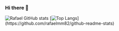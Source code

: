 ### Hi there 👋

![Rafael GitHub stats](https://github-readme-stats.vercel.app/api?username=rafaelmm82&count_private=true&show_icons=true&theme=dark)
[![Top Langs](https://github-readme-stats.vercel.app/api/top-langs/?username=rafaelmm82&theme=dark&layout=compact&custom_title=Usually&nbsp;coding&nbsp;in..)](https://github.com/rafaelmm82/github-readme-stats)

<!--
**rafaelmm82/rafaelmm82** is a ✨ _special_ ✨ repository because its `README.md` (this file) appears on your GitHub profile.

Here are some ideas to get you started:

- 🔭 I’m currently working on ...
- 🌱 I’m currently learning ...
- 👯 I’m looking to collaborate on ...
- 🤔 I’m looking for help with ...
- 💬 Ask me about ...
- 📫 How to reach me: ...
- 😄 Pronouns: ...
- ⚡ Fun fact: ...
-->
